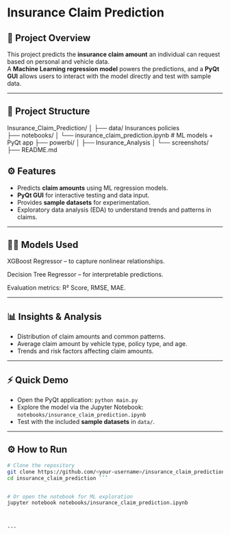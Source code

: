 # Insurance Claim Prediction

## 📝 Project Overview
This project predicts the **insurance claim amount** an individual can request based on personal and vehicle data.  
A **Machine Learning regression model** powers the predictions, and a **PyQt GUI** allows users to interact with the model directly and test with sample data.

---
## 📂 Project Structure

Insurance_Claim_Prediction/
│
├── data/  Insurances policies                    
├── notebooks/
│   └── insurance_claim_prediction.ipynb   # ML models + PyQt app
├── powerbi/
│   ├── Insurance_Analysis
│   └── screenshots/          
├── README.md


## ⚙️ Features
- Predicts **claim amounts** using ML regression models.  
- **PyQt GUI** for interactive testing and data input.  
- Provides **sample datasets** for experimentation.  
- Exploratory data analysis (EDA) to understand trends and patterns in claims.

---
## 👨‍💻 Models Used

XGBoost Regressor – to capture nonlinear relationships.

Decision Tree Regressor – for interpretable predictions.

Evaluation metrics: R² Score, RMSE, MAE.

---

## 📊 Insights & Analysis
- Distribution of claim amounts and common patterns.  
- Average claim amount by vehicle type, policy type, and age.  
- Trends and risk factors affecting claim amounts.

---

## ⚡ Quick Demo
- Open the PyQt application: `python main.py`  
- Explore the model via the Jupyter Notebook: `notebooks/insurance_claim_prediction.ipynb`  
- Test with the included **sample datasets** in `data/`.

---

## ⚙️ How to Run
```bash
# Clone the repository
git clone https://github.com/<your-username>/insurance_claim_prediction.git
cd insurance_claim_prediction ```


# Or open the notebook for ML exploration
jupyter notebook notebooks/insurance_claim_prediction.ipynb



---

